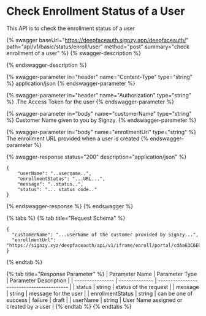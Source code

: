 # Check Enrollment Status of a User

This API is to check the enrollment status of a user

{% swagger baseUrl="https://deepfaceauth.signzy.app/deepfaceauth/" path="api/v1/basic/status/enroll/user" method="post" summary="check enrollment of a user" %}
{% swagger-description %}

{% endswagger-description %}

{% swagger-parameter in="header" name="Content-Type" type="string" %}
application/json
{% endswagger-parameter %}

{% swagger-parameter in="header" name="Authorization" type="string" %}
.The Access Token for the user
{% endswagger-parameter %}

{% swagger-parameter in="body" name="customerName" type="string" %}
Customer Name given to you by Signzy.
{% endswagger-parameter %}

{% swagger-parameter in="body" name="enrollmentUrl" type="string" %}
The enrollment URL provided when a user is created
{% endswagger-parameter %}

{% swagger-response status="200" description="application/json" %}
```
{
    "userName": "..username..",
    "enrollmentStatus": "...URL...",
    "message": "..status..",
    "status": "... status code.."
}
```
{% endswagger-response %}
{% endswagger %}

{% tabs %}
{% tab title="Request Schema" %}
```
{
  "customerName": "...userName of the customer provided by Signzy...",
  "enrollmentUrl": "https://signzy.xyz/deepfaceauth/api/v1/iframe/enroll/portal/cdAa63C6E0839d67fD1C1aEb189Ba647/35eFA9C86B661cc5FC0e0925FF5aC9Be"
}
```
{% endtab %}

{% tab title="Response Parameter" %}
| Parameter Name   | Parameter Type | Parameter Description                     |
| ---------------- | -------------- | ----------------------------------------- |
| status           | string         | status of the request                     |
| message          | string         | message for the user                      |
| enrollmentStatus | string         | can be one of success \| failure \| draft |
| userName         | string         | User Name assigned or created by a user   |
{% endtab %}
{% endtabs %}

